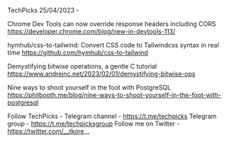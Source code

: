 TechPicks 25/04/2023 -

Chrome Dev Tools can now override response headers including CORS
https://developer.chrome.com/blog/new-in-devtools-113/

hymhub/css-to-tailwind: Convert CSS code to Tailwindcss syntax in real time
https://github.com/hymhub/css-to-tailwind

Demystifying bitwise operations, a gentle C tutorial
https://www.andreinc.net/2023/02/01/demystifying-bitwise-ops

Nine ways to shoot yourself in the foot with PostgreSQL
https://philbooth.me/blog/nine-ways-to-shoot-yourself-in-the-foot-with-postgresql

Follow TechPicks -
Telegram channel - https://t.me/techpicks
Telegram group - https://t.me/techpicksgroup
Follow me on Twitter - https://twitter.com/__tkore__